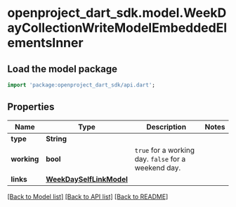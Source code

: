 # openproject_dart_sdk.model.WeekDayCollectionWriteModelEmbeddedElementsInner

## Load the model package
```dart
import 'package:openproject_dart_sdk/api.dart';
```

## Properties
Name | Type | Description | Notes
------------ | ------------- | ------------- | -------------
**type** | **String** |  | 
**working** | **bool** | `true` for a working day. `false` for a weekend day. | 
**links** | [**WeekDaySelfLinkModel**](WeekDaySelfLinkModel.md) |  | 

[[Back to Model list]](../README.md#documentation-for-models) [[Back to API list]](../README.md#documentation-for-api-endpoints) [[Back to README]](../README.md)


